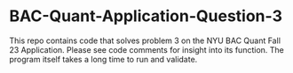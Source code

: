 # BAC-Quant-Application-Question-3

This repo contains code that solves problem 3 on the NYU BAC Quant Fall 23 Application. Please see code comments for insight into its function. The program itself takes a long time to run and validate.
